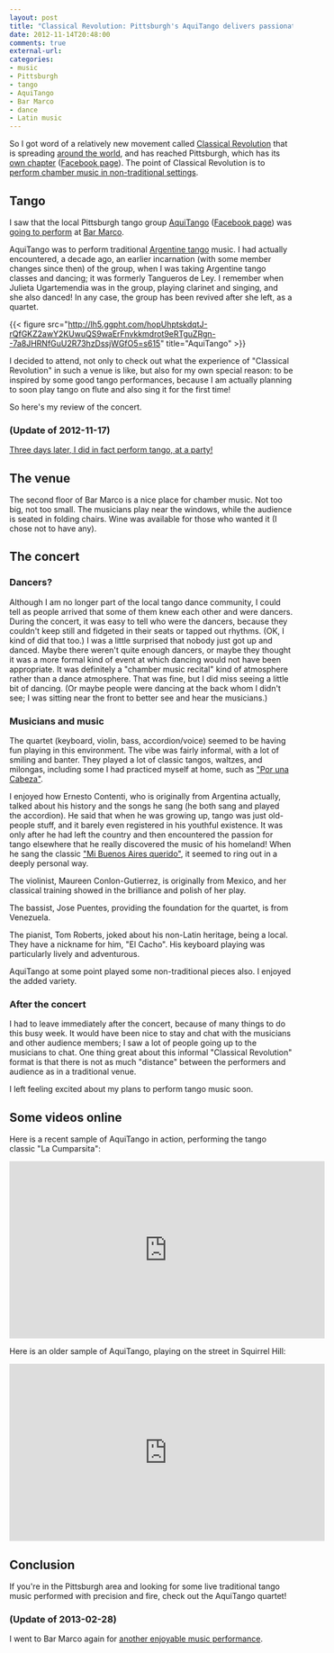 ```yaml
---
layout: post
title: "Classical Revolution: Pittsburgh's AquiTango delivers passionate traditional tango"
date: 2012-11-14T20:48:00
comments: true
external-url: 
categories: 
- music
- Pittsburgh
- tango
- AquiTango
- Bar Marco
- dance
- Latin music
---
```

So I got word of a relatively new movement called [Classical Revolution](http://classicalrevolution.org/) that is spreading [around the world](http://classicalrevolution.org/chapters/), and has reached Pittsburgh, which has its [own chapter](http://www.classicalrevolutionpgh.org/) ([Facebook page](http://www.facebook.com/classicalrevolutionpgh)). The point of Classical Revolution is to [perform chamber music in non-traditional settings](http://classicalrevolution.org/about/).

## Tango

I saw that the local Pittsburgh tango group [AquiTango](http://www.aquitango.com/) ([Facebook page](http://www.facebook.com/AquiTango)) was [going to perform](http://www.facebook.com/events/380553315352985/) at [Bar Marco](http://barmarcopgh.com/).

AquiTango was to perform traditional [Argentine tango](http://en.wikipedia.org/wiki/Argentine_tango) music. I had actually encountered, a decade ago, an earlier incarnation (with some member changes since then) of the group, when I was taking Argentine tango classes and dancing; it was formerly Tangueros de Ley. I remember when Julieta Ugartemendia was in the group, playing clarinet and singing, and she also danced! In any case, the group has been revived after she left, as a quartet.

{{< figure src="http://lh5.ggpht.com/hopUhptskdqtJ-rQfGKZ2awY2KUwuQS9waErFnvkkmdrot9eRTguZRgn--7a8JHRNfGuU2R73hzDssjWGfO5=s615" title="AquiTango" >}}

I decided to attend, not only to check out what the experience of "Classical Revolution" in such a venue is like, but also for my own special reason: to be inspired by some good tango performances, because I am actually planning to soon play tango on flute and also sing it for the first time!

So here's my review of the concert.

### (Update of 2012-11-17)

[Three days later, I did in fact perform tango, at a party!](/blog/2012/11/17/a-childhood-dream-come-true-i-am-now-finally-singing-for-real/)

<!--more-->

## The venue

The second floor of Bar Marco is a nice place for chamber music. Not too big, not too small. The musicians play near the windows, while the audience is seated in folding chairs. Wine was available for those who wanted it (I chose not to have any).

## The concert

### Dancers?

Although I am no longer part of the local tango dance community, I could tell as people arrived that some of them knew each other and were dancers. During the concert, it was easy to tell who were the dancers, because they couldn't keep still and fidgeted in their seats or tapped out rhythms. (OK, I kind of did that too.) I was a little surprised that nobody just got up and danced. Maybe there weren't quite enough dancers, or maybe they thought it was a more formal kind of event at which dancing would not have been appropriate. It was definitely a "chamber music recital" kind of atmosphere rather than a dance atmosphere. That was fine, but I did miss seeing a little bit of dancing. (Or maybe people were dancing at the back whom I didn't see; I was sitting near the front to better see and hear the musicians.)

### Musicians and music

The quartet (keyboard, violin, bass, accordion/voice) seemed to be having fun playing in this environment. The vibe was fairly informal, with a lot of smiling and banter. They played a lot of classic tangos, waltzes, and milongas, including some I had practiced myself at home, such as ["Por una Cabeza"](http://en.wikipedia.org/wiki/Por_una_Cabeza).

I enjoyed how Ernesto Contenti, who is originally from Argentina actually, talked about his history and the songs he sang (he both sang and played the accordion). He said that when he was growing up, tango was just old-people stuff, and it barely even registered in his youthful existence. It was only after he had left the country and then encountered the passion for tango elsewhere that he really discovered the music of his homeland! When he sang the classic ["Mi Buenos Aires querido"](http://en.wikipedia.org/wiki/Mi_Buenos_Aires_querido_\(song\)), it seemed to ring out in a deeply personal way.

The violinist, Maureen Conlon-Gutierrez, is originally from Mexico, and her classical training showed in the brilliance and polish of her play.

The bassist, Jose Puentes, providing the foundation for the quartet, is from Venezuela.

The pianist, Tom Roberts, joked about his non-Latin heritage, being a local. They have a nickname for him, "El Cacho". His keyboard playing was particularly lively and adventurous.

AquiTango at some point played some non-traditional pieces also. I enjoyed the added variety.

### After the concert

I had to leave immediately after the concert, because of many things to do this busy week. It would have been nice to stay and chat with the musicians and other audience members; I saw a lot of people going up to the musicians to chat. One thing great about this informal "Classical Revolution" format is that there is not as much "distance" between the performers and audience as in a traditional venue.

I left feeling excited about my plans to perform tango music soon.

## Some videos online

Here is a recent sample of AquiTango in action, performing the tango classic "La Cumparsita":

<iframe width="560" height="315" src="http://www.youtube.com/embed/zHaasDMVYYo" frameborder="0" allowfullscreen></iframe>

Here is an older sample of AquiTango, playing on the street in Squirrel Hill:

<iframe width="560" height="315" src="http://www.youtube.com/embed/6u6RO8c5b8I" frameborder="0" allowfullscreen></iframe>

## Conclusion

If you're in the Pittsburgh area and looking for some live traditional tango music performed with precision and fire, check out the AquiTango quartet!

### (Update of 2013-02-28)

I went to Bar Marco again for [another enjoyable music performance](/blog/2013/02/28/another-exciting-concert-at-bar-marco-chris-norman-and-the-chatham-baroque-playing-a-tasty-assortment-of-dynamic-music/).
